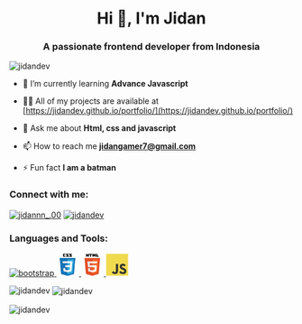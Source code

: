 <h1 align="center">Hi 👋, I'm Jidan</h1>
<h3 align="center">A passionate frontend developer from Indonesia</h3>

<p align="left"> <img src="https://komarev.com/ghpvc/?username=jidandev&label=Profile%20views&color=0e75b6&style=flat" alt="jidandev" /> </p>

- 🌱 I’m currently learning **Advance Javascript**

- 👨‍💻 All of my projects are available at [https://jidandev.github.io/portfolio/](https://jidandev.github.io/portfolio/)

- 💬 Ask me about **Html, css and javascript**

- 📫 How to reach me **jidangamer7@gmail.com**

- ⚡ Fun fact **I am a batman**

<h3 align="left">Connect with me:</h3>
<p align="left">
<a href="https://instagram.com/jidannn_.00" target="blank"><img align="center" src="https://raw.githubusercontent.com/rahuldkjain/github-profile-readme-generator/master/src/images/icons/Social/instagram.svg" alt="jidannn_.00" height="30" width="40" /></a>
  <a href="https://github.com/jidandev" target="blank"><img align="center" src="https://raw.githubusercontent.com/rahuldkjain/github-profile-readme-generator/master/src/images/icons/Social/github.svg" alt="jidandev" height="30" width="40" /></a>
</p>

<h3 align="left">Languages and Tools:</h3>
<p align="left"> <a href="https://getbootstrap.com" target="_blank" rel="noreferrer"> <img src="https://getbootstrap.com/docs/5.3/assets/brand/bootstrap-logo-shadow.png" alt="bootstrap" width="40" height="40"/> </a> <a href="https://www.w3schools.com/css/" target="_blank" rel="noreferrer"> <img src="https://raw.githubusercontent.com/devicons/devicon/master/icons/css3/css3-original-wordmark.svg" alt="css3" width="40" height="40"/> </a> <a href="https://www.w3.org/html/" target="_blank" rel="noreferrer"> <img src="https://raw.githubusercontent.com/devicons/devicon/master/icons/html5/html5-original-wordmark.svg" alt="html5" width="40" height="40"/> </a> <a href="https://developer.mozilla.org/en-US/docs/Web/JavaScript" target="_blank" rel="noreferrer"> <img src="https://raw.githubusercontent.com/devicons/devicon/master/icons/javascript/javascript-original.svg" alt="javascript" width="40" height="40"/> </a> </p>

<p><img align="left" src="https://github-readme-stats.vercel.app/api/top-langs?username=jidandev&show_icons=true&locale=en&layout=compact" alt="jidandev" /></p>

<p>&nbsp;<img align="center" src="https://github-readme-stats.vercel.app/api?username=jidandev&show_icons=true&locale=en" alt="jidandev" /></p>

<p><img align="center" src="https://github-readme-streak-stats.herokuapp.com/?user=jidandev&" alt="jidandev" /></p>

